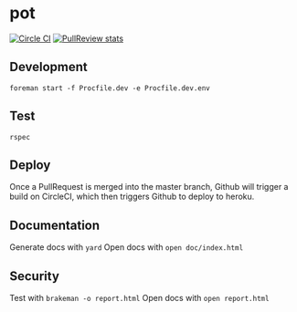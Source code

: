 # pot

[![Circle CI](https://circleci.com/gh/dunyakirkali/pot.png?circle-token=f174742eaf65e547a254e8a3df6d511704ac8ab4)](https://circleci.com/gh/dunyakirkali/pot)
[![PullReview stats](https://www.pullreview.com/github/dunyakirkali/pot/badges/master.svg?token=7e7aa54dc544690452872d70b20e4465)](https://www.pullreview.com/github/dunyakirkali/pot/reviews/master)


## Development

``` foreman start -f Procfile.dev -e Procfile.dev.env ```

## Test

``` rspec  ```

## Deploy

Once a PullRequest is merged into the master branch, Github will trigger a build on CircleCI,
which then triggers Github to deploy to heroku.

## Documentation

Generate docs with ``` yard ```
Open docs with ``` open doc/index.html ```

## Security

Test with ``` brakeman -o report.html ```
Open docs with ``` open report.html ```


###
